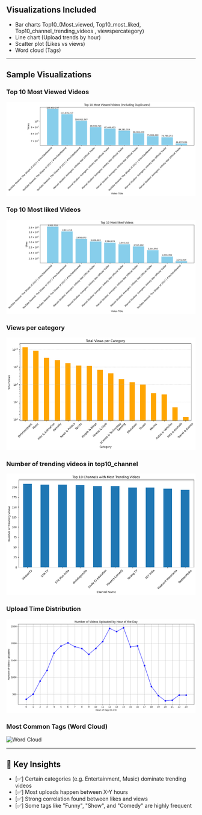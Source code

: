 ## Visualizations Included
- Bar charts Top10_(Most_viewed, Top10_most_liked, Top10_channel_trending_videos , viewspercategory)
- Line chart (Upload trends by hour)
- Scatter plot (Likes vs views)
- Word cloud (Tags)


---

##  Sample Visualizations

###  Top 10 Most Viewed Videos
![Top 10 Viewed](most_viewed.png)

###  Top 10 Most liked Videos
![Top 10 liked](most_liked.png)

###  Views per category
![Views per category](viewspercategory.png)

###  Number of trending videos in top10_channel
![Trending videos in top10_channel](Top10channel_trending_videosnumber.png)

###  Upload Time Distribution
![Upload Time](hourly_upload_distribution.png)

###  Most Common Tags (Word Cloud)
![Word Cloud](wordcloud_tags.png)


---

## 🧠 Key Insights
- [✅] Certain categories (e.g. Entertainment, Music) dominate trending videos
- [✅] Most uploads happen between X-Y hours
- [✅] Strong correlation found between likes and views
- [✅] Some tags like "Funny", "Show", and "Comedy" are highly frequent
